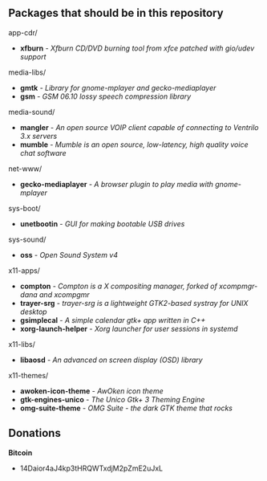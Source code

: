## Packages that should be in this repository

app-cdr/
* **xfburn** - _Xfburn CD/DVD burning tool from xfce patched with gio/udev support_

media-libs/
* **gmtk** - _Library for gnome-mplayer and gecko-mediaplayer_
* **gsm** - _GSM 06.10 lossy speech compression library_

media-sound/
* **mangler** - _An open source VOIP client capable of connecting to Ventrilo 3.x servers_
* **mumble** - _Mumble is an open source, low-latency, high quality voice chat software_

net-www/
* **gecko-mediaplayer** - _A browser plugin to play media with gnome-mplayer_

sys-boot/
* **unetbootin** - _GUI for making bootable USB drives_

sys-sound/
* **oss** - _Open Sound System v4_

x11-apps/
* **compton** - _Compton is a X compositing manager, forked of xcompmgr-dana and xcompgmr_
* **trayer-srg** - _trayer-srg is a lightweight GTK2-based systray for UNIX desktop_
* **gsimplecal** - _A simple calendar gtk+ app written in C++_
* **xorg-launch-helper** - _Xorg launcher for user sessions in systemd_

x11-libs/
* **libaosd** - _An advanced on screen display (OSD) library_

x11-themes/
* **awoken-icon-theme** - _AwOken icon theme_
* **gtk-engines-unico** - _The Unico Gtk+ 3 Theming Engine_
* **omg-suite-theme** - _OMG Suite - the dark GTK theme that rocks_

## Donations

**Bitcoin**
+ 14Daior4aJ4kp3tHRQWTxdjM2pZmE2uJxL
